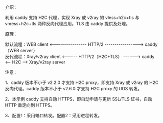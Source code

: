 介绍：

利用 caddy 支持 H2C 代理，实现 Xray 或 v2ray 的 vless+h2c+tls 与 vmess+h2c+tls 两种反向代理应用，TLS 由 caddy 提供及处理。

原理：

默认流程：WEB client <---------------- HTTP/2 -----------------> caddy（WEB server）  
反代流程：Xray/v2ray client <----- HTTP/2（H2C+TLS） ------> caddy <-- H2C --> Xray/v2ray server

注意：

1、caddy 版本不小于 v2.2.0 才支持 H2C proxy，即支持 Xray 或 v2ray 的 H2C 反向代理。caddy 版本不小于 v2.6.0 才支持 H2C proxy 的 UDS 转发。

2、本示例 caddy 支持自动 HTTPS，即自动申请与更新 SSL/TLS 证书，自动 HTTP 重定向到 HTTPS。

3、配置1：采用端口转发。配置2：采用进程转发。
